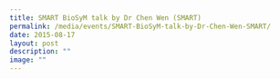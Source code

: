 ```yaml
---
title: SMART BioSyM talk by Dr Chen Wen (SMART)
permalink: /media/events/SMART-BioSyM-talk-by-Dr-Chen-Wen-SMART/
date: 2015-08-17
layout: post
description: ""
image: ""
---
```

